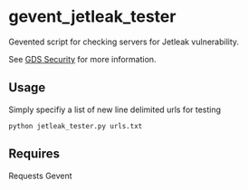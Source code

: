 # gevent_jetleak_tester
Gevented script for checking servers for Jetleak vulnerability.  

See [GDS Security](http://blog.gdssecurity.com/labs/2015/2/25/jetleak-vulnerability-remote-leakage-of-shared-buffers-in-je.html) for more information.

## Usage
Simply specifiy a list of new line delimited urls for testing

```
python jetleak_tester.py urls.txt
```

## Requires
Requests
Gevent
